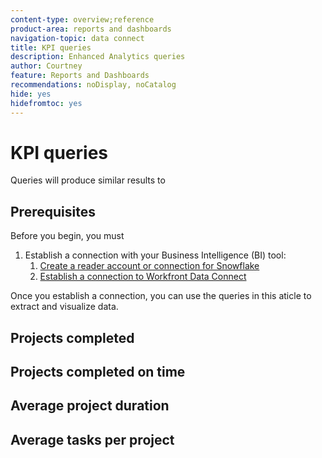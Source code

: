 ```yaml
---
content-type: overview;reference
product-area: reports and dashboards
navigation-topic: data connect
title: KPI queries
description: Enhanced Analytics queries
author: Courtney
feature: Reports and Dashboards
recommendations: noDisplay, noCatalog
hide: yes
hidefromtoc: yes
---
```


# KPI queries


Queries will produce similar results to 

## Prerequisites

Before you begin, you must

1. Establish a connection with your Business Intelligence (BI) tool:
    1. [Create a reader account or connection for Snowflake](/help/quicksilver/reports-and-dashboards/data-lake/create-a-reader-account.md)
    1. [Establish a connection to Workfront Data Connect](/help/quicksilver/reports-and-dashboards/data-lake/share-data-externally.md)

Once you establish a connection, you can use the queries in this aticle to extract and visualize data.



## Projects completed

## Projects completed on time

## Average project duration

## Average tasks per project